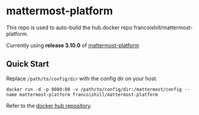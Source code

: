 # mattermost-platform
This repo is used to auto-build the hub.docker repo francoishill/mattermost-platform.

Currently using **release 3.10.0** of [mattermost-platform](https://github.com/mattermost/platform)

## Quick Start

Replace `/path/to/config/dir` with the config dir on your host.

```
docker run -d -p 8080:80 -v /path/to/config/dir:/mattermost/config --name mattermost-platform francoishill/mattermost-platform
```

Refer to the [docker hub repository](https://hub.docker.com/r/francoishill/mattermost-platform/).
